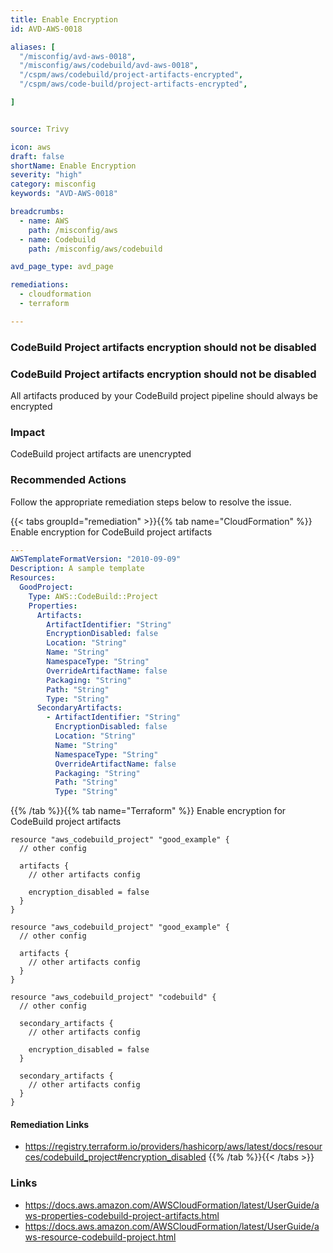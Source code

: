 ```yaml
---
title: Enable Encryption
id: AVD-AWS-0018

aliases: [
  "/misconfig/avd-aws-0018",
  "/misconfig/aws/codebuild/avd-aws-0018",
  "/cspm/aws/codebuild/project-artifacts-encrypted",
  "/cspm/aws/code-build/project-artifacts-encrypted",

]


source: Trivy

icon: aws
draft: false
shortName: Enable Encryption
severity: "high"
category: misconfig
keywords: "AVD-AWS-0018"

breadcrumbs: 
  - name: AWS
    path: /misconfig/aws
  - name: Codebuild
    path: /misconfig/aws/codebuild

avd_page_type: avd_page

remediations:
  - cloudformation
  - terraform

---
```


### CodeBuild Project artifacts encryption should not be disabled


### CodeBuild Project artifacts encryption should not be disabled

All artifacts produced by your CodeBuild project pipeline should always be encrypted

### Impact
CodeBuild project artifacts are unencrypted

<!-- DO NOT CHANGE -->
### Recommended Actions

Follow the appropriate remediation steps below to resolve the issue.

{{< tabs groupId="remediation" >}}{{% tab name="CloudFormation" %}}
Enable encryption for CodeBuild project artifacts

```yaml
---
AWSTemplateFormatVersion: "2010-09-09"
Description: A sample template
Resources:
  GoodProject:
    Type: AWS::CodeBuild::Project
    Properties:
      Artifacts:
        ArtifactIdentifier: "String"
        EncryptionDisabled: false
        Location: "String"
        Name: "String"
        NamespaceType: "String"
        OverrideArtifactName: false
        Packaging: "String"
        Path: "String"
        Type: "String"
      SecondaryArtifacts:
        - ArtifactIdentifier: "String"
          EncryptionDisabled: false
          Location: "String"
          Name: "String"
          NamespaceType: "String"
          OverrideArtifactName: false
          Packaging: "String"
          Path: "String"
          Type: "String"
```
{{% /tab %}}{{% tab name="Terraform" %}}
Enable encryption for CodeBuild project artifacts

```hcl
resource "aws_codebuild_project" "good_example" {
  // other config
  
  artifacts {
    // other artifacts config
    
    encryption_disabled = false
  }
}

resource "aws_codebuild_project" "good_example" {
  // other config
  
  artifacts {
    // other artifacts config
  }
}

resource "aws_codebuild_project" "codebuild" {
  // other config
  
  secondary_artifacts {
    // other artifacts config
    
    encryption_disabled = false
  }
  
  secondary_artifacts {
    // other artifacts config
  }
}
```

#### Remediation Links
 - https://registry.terraform.io/providers/hashicorp/aws/latest/docs/resources/codebuild_project#encryption_disabled
        {{% /tab %}}{{< /tabs >}}

### Links
- https://docs.aws.amazon.com/AWSCloudFormation/latest/UserGuide/aws-properties-codebuild-project-artifacts.html
 - https://docs.aws.amazon.com/AWSCloudFormation/latest/UserGuide/aws-resource-codebuild-project.html
        

